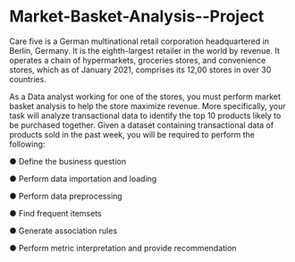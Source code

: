 # Market-Basket-Analysis--Project

Care five is a German multinational retail corporation headquartered in Berlin, Germany. It is the eighth-largest retailer in the world by revenue. It operates a chain of hypermarkets, groceries stores, and convenience stores, which as of January 2021, comprises its 12,00 stores in over 30 countries.

As a Data analyst working for one of the stores, you must perform market basket analysis to help the store maximize revenue. More specifically, your task will analyze transactional data to identify the top 10 products likely to be purchased together. Given a dataset containing transactional data of products sold in the past week, you will be required to perform the following:

● Define the business question

● Perform data importation and loading

● Perform data preprocessing

● Find frequent itemsets

● Generate association rules

● Perform metric interpretation and provide recommendation
